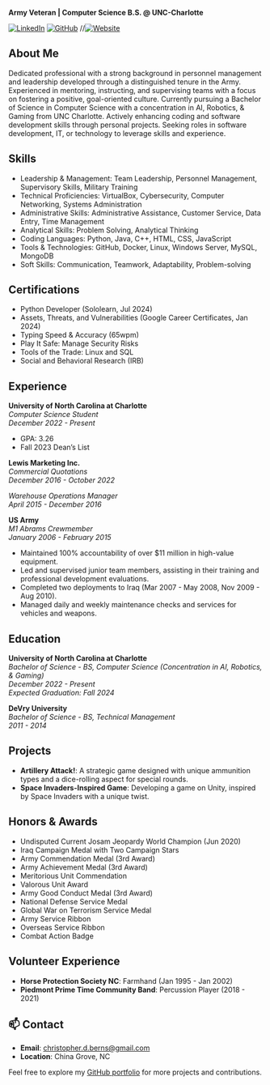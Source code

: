 
**Army Veteran | Computer Science B.S. @ UNC-Charlotte**

[![LinkedIn](https://img.shields.io/badge/LinkedIn-Christopher%20Berns-blue)](https://www.linkedin.com/in/christopherberns)
[![GitHub](https://img.shields.io/badge/GitHub-DrRojo-black)](https://github.com/DrRojo)
//[![Website](https://img.shields.io/badge/Website-Pi%20Server%20%26%20Workspace-red)](http://bernstechsolutions.sytes.net)

## About Me

Dedicated professional with a strong background in personnel management and leadership developed through a distinguished tenure in the Army. Experienced in mentoring, instructing, and supervising teams with a focus on fostering a positive, goal-oriented culture. Currently pursuing a Bachelor of Science in Computer Science with a concentration in AI, Robotics, & Gaming from UNC Charlotte. Actively enhancing coding and software development skills through personal projects. Seeking roles in software development, IT, or technology to leverage skills and experience.

## Skills

- Leadership & Management: Team Leadership, Personnel Management, Supervisory Skills, Military Training
- Technical Proficiencies: VirtualBox, Cybersecurity, Computer Networking, Systems Administration
- Administrative Skills: Administrative Assistance, Customer Service, Data Entry, Time Management
- Analytical Skills: Problem Solving, Analytical Thinking
- Coding Languages: Python, Java, C++, HTML, CSS, JavaScript
- Tools & Technologies: GitHub, Docker, Linux, Windows Server, MySQL, MongoDB
- Soft Skills: Communication, Teamwork, Adaptability, Problem-solving

## Certifications

- Python Developer (Sololearn, Jul 2024)
- Assets, Threats, and Vulnerabilities (Google Career Certificates, Jan 2024)
- Typing Speed & Accuracy (65wpm)
- Play It Safe: Manage Security Risks
- Tools of the Trade: Linux and SQL
- Social and Behavioral Research (IRB)

## Experience

**University of North Carolina at Charlotte**  
*Computer Science Student*  
*December 2022 - Present*

- GPA: 3.26
- Fall 2023 Dean’s List

**Lewis Marketing Inc.**  
*Commercial Quotations*  
*December 2016 - October 2022*

*Warehouse Operations Manager*  
*April 2015 - December 2016*

**US Army**  
*M1 Abrams Crewmember*  
*January 2006 - February 2015*

- Maintained 100% accountability of over $11 million in high-value equipment.
- Led and supervised junior team members, assisting in their training and professional development evaluations.
- Completed two deployments to Iraq (Mar 2007 - May 2008, Nov 2009 - Aug 2010).
- Managed daily and weekly maintenance checks and services for vehicles and weapons.

## Education

**University of North Carolina at Charlotte**  
*Bachelor of Science - BS, Computer Science (Concentration in AI, Robotics, & Gaming)*  
*December 2022 - Present*  
*Expected Graduation: Fall 2024*

**DeVry University**  
*Bachelor of Science - BS, Technical Management*  
*2011 - 2014*

## Projects

- **Artillery Attack!**: A strategic game designed with unique ammunition types and a dice-rolling aspect for special rounds.
- **Space Invaders-Inspired Game**: Developing a game on Unity, inspired by Space Invaders with a unique twist.

## Honors & Awards

- Undisputed Current Josam Jeopardy World Champion (Jun 2020)
- Iraq Campaign Medal with Two Campaign Stars
- Army Commendation Medal (3rd Award)
- Army Achievement Medal (3rd Award)
- Meritorious Unit Commendation
- Valorous Unit Award
- Army Good Conduct Medal (3rd Award)
- National Defense Service Medal
- Global War on Terrorism Service Medal
- Army Service Ribbon
- Overseas Service Ribbon
- Combat Action Badge

## Volunteer Experience

- **Horse Protection Society NC**: Farmhand (Jan 1995 - Jan 2002)
- **Piedmont Prime Time Community Band**: Percussion Player (2018 - 2021)

## 📫 Contact

- **Email**: [christopher.d.berns@gmail.com](mailto:christopher.d.berns@gmail.com)
- **Location**: China Grove, NC

Feel free to explore my [GitHub portfolio](https://github.com/DrRojo) for more projects and contributions.
